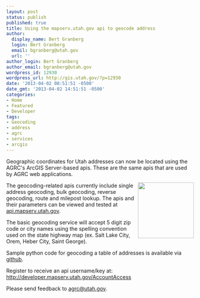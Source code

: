 ```yaml
---
layout: post
status: publish
published: true
title: Using the mapserv.utah.gov api to geocode address
author:
  display_name: Bert Granberg
  login: Bert Granberg
  email: bgranberg@utah.gov
  url: ''
author_login: Bert Granberg
author_email: bgranberg@utah.gov
wordpress_id: 12930
wordpress_url: http://gis.utah.gov/?p=12930
date: '2013-04-02 08:51:51 -0500'
date_gmt: '2013-04-02 14:51:51 -0500'
categories:
- Home
- Featured
- Developer
tags:
- Geocoding
- address
- agrc
- services
- arcgis
---
```

<p>Geographic coordinates for Utah addresses can now be located using the AGRC's ArcGIS Server-based apis. These are the same apis that are used by AGRC web applications.
<div style="float:right"><a href="http://api.mapserv.utah.gov"><img src="http://gis.utah.gov/wp-content/uploads/agrcapiexplorer-150x150.png" alt="" title="agrcapiexplorer" width="150" height="150"/></a></div>
<p>The geocoding-related apis currently include single address geocoding, bulk geocoding, reverse geocoding, route and milepost lookup. The apis and their parameters can be viewed and tested at <a href="http://api.mapserv.utah.gov">api.mapserv.utah.gov</a>.</p>
<p>The basic geocoding service will accept 5 digit zip code or city names using the spelling convention used on the state highway map (ex. Salt Lake City, Orem, Heber City, Saint George).</p>
<p>Sample python code for geocoding a table of addresses is available via <a href="https://gist.github.com/BGranberg/5272025">github</a>.</p>
<p>Register to receive an api username/key at: <a href="http://developer.mapserv.utah.gov/AccountAccess">http://developer.mapserv.utah.gov/AccountAccess</a></p>
<p>Please send feedback to <a href="mailto:agrc@utah.gov">agrc@utah.gov</a>.</p>
